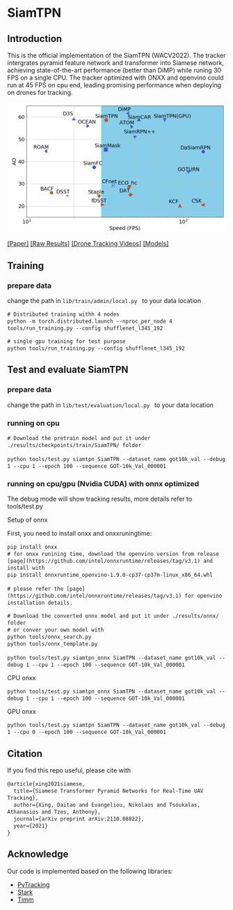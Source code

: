 # SiamTPN

## Introduction

This is the official implementation of the SiamTPN (WACV2022). The tracker intergrates pyramid feature network and transformer into Siamese network, achieving state-of-the-art performance (better than DiMP) while runing 30 FPS on a single CPU.  The tracker optimized with ONXX and openvino could run at 45 FPS on cpu end, leading promising performance when deploying on drones for tracking.

![AO_Speed_GOT10K](imgs/got10_ao_speed.png)

[\[Paper\]](https://arxiv.org/abs/2110.08822)  [\[Raw Results\]](https://drive.google.com/drive/folders/1YUzqgifqhXVK_PrQNg5w467EGlX9yG-M?usp=sharing)   [\[Drone Tracking Videos\]](https://drive.google.com/drive/folders/1joOkom2sDZ-Ke2eyYIQX5redjpku38Lk?usp=sharing)  [\[Models\]](https://drive.google.com/drive/folders/1Aryamx7-UP9G3R9_Zn7IJ95Iyl3soVQx?usp=sharing)

## Training

### prepare data
change the path in `lib/train/admin/local.py ` to your data location

```
# Distributed training withh 4 nodes 
python -m torch.distributed.launch --nproc_per_node 4 tools/run_training.py --config shufflenet_l345_192
```

```
# single gpu training for test purpose
python tools/run_training.py --config shufflenet_l345_192
```


## Test and evaluate SiamTPN

### prepare data
change the path in `lib/test/evaluation/local.py ` to your data location

### running on cpu 

```
# Download the pretrain model and put it under ./results/checkpoints/train/SiamTPN/ folder

python tools/test.py siamtpn SiamTPN --dataset_name got10k_val --debug 1 --cpu 1 --epoch 100 --sequence GOT-10k_Val_000001
```

### running on cpu/gpu (Nvidia CUDA) with onnx optimized

The debug mode will show tracking results, more details refer to tools/test.py

Setup of onnx

First, you need to install onxx and onxxruningtime:

```
pip install onxx
# for onxx runining time, download the openvino version from release [page](https://github.com/intel/onnxruntime/releases/tag/v3.1) and install with
pip install onnxruntime_openvino-1.9.0-cp37-cp37m-linux_x86_64.whl

# please refer the [page](https://github.com/intel/onnxruntime/releases/tag/v3.1) for openvino installation details.
```

```
# Download the converted onnx model and put it under ./results/onnx/ folder
# or conver your own model with 
python tools/onnx_search.py
python tools/onnx_template.py

python tools/test.py siamtpn_onnx SiamTPN --dataset_name got10k_val --debug 1 --cpu 1 --epoch 100 --sequence GOT-10k_Val_000001
```
CPU onxx
```
python tools/test.py siamtpn_onnx SiamTPN --dataset_name got10k_val --debug 1 --cpu 1 --epoch 100 --sequence GOT-10k_Val_000001
```

GPU onxx
```
python tools/test.py siamtpn SiamTPN --dataset_name got10k_val --debug 1 --cpu 0 --epoch 100 --sequence GOT-10k_Val_000001
```

## Citation
If you find this repo useful, please cite with
```
@article{xing2021siamese,
  title={Siamese Transformer Pyramid Networks for Real-Time UAV Tracking},
  author={Xing, Daitao and Evangeliou, Nikolaos and Tsoukalas, Athanasios and Tzes, Anthony},
  journal={arXiv preprint arXiv:2110.08822},
  year={2021}
}
```


## Acknowledge
Our code is implemented based on the following libraries:
* [PyTracking](https://github.com/visionml/pytracking)
* [Stark](https://github.com/researchmm/Stark)
* [Timm](https://github.com/rwightman/pytorch-image-models)





